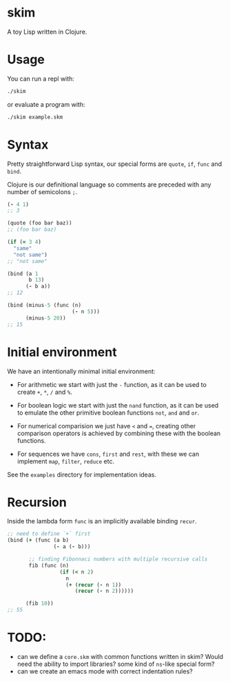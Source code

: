 # skim

A toy Lisp written in Clojure.

# Usage

You can run a repl with:

``` bash
./skim
```

or evaluate a program with:

``` bash
./skim example.skm
```

# Syntax

Pretty straightforward Lisp syntax, our special forms are `quote`, `if`, `func` and `bind`.

Clojure is our definitional language so comments are preceded with any number of semicolons `;`.

``` Clojure
(- 4 1)
;; 3

(quote (foo bar baz))
;; (foo bar baz)

(if (= 3 4)
  "same"
  "not same")
;; "not same"

(bind (a 1
       b 13)
      (- b a))
;; 12

(bind (minus-5 (func (n)
                     (- n 5)))
      (minus-5 20))
;; 15

```

# Initial environment

We have an intentionally minimal initial environment:

- For arithmetic we start with just the `-` function, as it can be used to create `+`, `*`, `/` and `%`.

- For boolean logic we start with just the `nand` function, as it can be used to emulate the other primitive boolean functions `not`, `and` and `or`.

- For numerical comparision we just have `<` and `=`, creating other comparison operators is achieved by combining these with the boolean functions.

- For sequences we have `cons`, `first` and `rest`, with these we can implement `map`, `filter`, `reduce` etc.

See the `examples` directory for implementation ideas.

# Recursion

Inside the lambda form `func` is an implicitly available binding `recur`.

``` Clojure
;; need to define `+` first
(bind (+ (func (a b)
               (- a (- b)))

       ;; finding Fibonnaci numbers with multiple recursive calls
       fib (func (n)
                 (if (< n 2)
                   n
                   (+ (recur (- n 1))
                      (recur (- n 2))))))

      (fib 10))
;; 55
```

# TODO:

- can we define a `core.skm` with common functions written in skim? Would need the ability to import libraries? some kind of `ns`-like special form?
- can we create an emacs mode with correct indentation rules?
